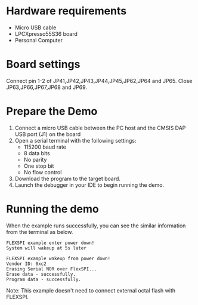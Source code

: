 Hardware requirements
=====================
- Micro USB cable
- LPCXpresso55S36 board
- Personal Computer

Board settings
============
Connect pin 1-2 of JP41,JP42,JP43,JP44,JP45,JP62,JP64 and JP65.
Close JP63,JP66,JP67,JP68 and JP69.

Prepare the Demo
===============
1.  Connect a micro USB cable between the PC host and the CMSIS DAP USB port (J1) on the board
2.  Open a serial terminal with the following settings:
    - 115200 baud rate
    - 8 data bits
    - No parity
    - One stop bit
    - No flow control
3.  Download the program to the target board.
4.  Launch the debugger in your IDE to begin running the demo.

Running the demo
===============
When the example runs successfully, you can see the similar information from the terminal as below.

~~~~~~~~~~~~~~~~~~~~~~~~~~~~
FLEXSPI example enter power down!
System will wakeup at 5s later

FLEXSPI example wakeup from power down!
Vendor ID: 0xc2
Erasing Serial NOR over FlexSPI...
Erase data - successfully. 
Program data - successfully.
~~~~~~~~~~~~~~~~~~~~~~~~~~~~


Note: This example doesn't need to connect external octal flash with FLEXSPI.